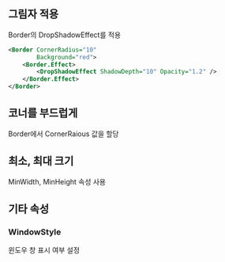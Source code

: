 ## 그림자 적용
Border의 DropShadowEffect를 적용

```xml
<Border CornerRadius="10" 
        Background="red">
    <Border.Effect>
        <DropShadowEffect ShadowDepth="10" Opacity="1.2" />
    </Border.Effect>
</Border>
```

## 코너를 부드럽게
Border에서 CornerRaious 값을 할당

## 최소, 최대 크기
MinWidth, MinHeight 속성 사용

## 기타 속성
### WindowStyle
윈도우 창 표시 여부 설정
